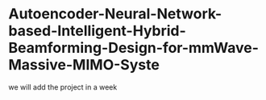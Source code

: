 # Autoencoder-Neural-Network-based-Intelligent-Hybrid-Beamforming-Design-for-mmWave-Massive-MIMO-Syste

we will add the project in a week 

